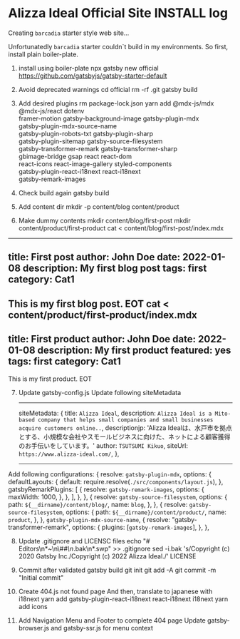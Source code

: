 Alizza Ideal Official Site INSTALL log
======================================

Creating `barcadia` starter style web site...

Unfortunatedly `barcadia` starter couldn`t build in my environments.
So first, install plain boiler-plate.

1. install using boiler-plate 
  npx gatsby new official https://github.com/gatsbyjs/gatsby-starter-default

2. Avoid deprecated warnings
  cd official
  rm -rf .git
  gatsby build
  
3. Add desired plugins 
  rm package-lock.json
  yarn add @mdx-js/mdx @mdx-js/react dotenv \
  framer-motion gatsby-background-image gatsby-plugin-mdx \
  gatsby-plugin-mdx-source-name \
  gatsby-plugin-robots-txt gatsby-plugin-sharp \
  gatsby-plugin-sitemap gatsby-source-filesystem \
  gatsby-transformer-remark gatsby-transformer-sharp \
  gbimage-bridge gsap react react-dom \
  react-icons react-image-gallery styled-components \
  gatsby-plugin-react-i18next react-i18next \
  gatsby-remark-images

4. Check build again
  gatsby build

5. Add content dir
  mkdir -p content/blog content/product

6. Make dummy contents
  mkdir content/blog/first-post
  mkdir content/product/first-product
  cat <<EOT > content/blog/first-post/index.mdx
---
title: First post
author: John Doe
date: 2022-01-08
description: My first blog post
tags: first
category: Cat1
---
This is my first blog post.
EOT
  cat <<EOT > content/product/first-product/index.mdx
---
title: First product
author: John Doe
date: 2022-01-08
description: My first product
featured: yes
tags: first
category: Cat1
---
This is my first product.
EOT

7. Update gatsby-config.js
  Update following siteMetadata
      - - - -
      siteMetadata: {
        title: `Alizza Ideal`,
        description: `Alizza Ideal is a Mito-based company that helps small companies and small businesses acquire customers online..`,
		descriptionjp: 'Alizza Idealは、水戸市を拠点とする、小規模な会社やスモールビジネスに向けた、ネットによる顧客獲得のお手伝いをしています。'
        author: `TSUTSUMI Kikuo`,
        siteUrl: `https://www.alizza-ideal.com/`,
      },
      - - - - -
  Add following configurations:
    {
      resolve: `gatsby-plugin-mdx`,
      options: {
        defaultLayouts: {
          default: require.resolve(`./src/components/layout.js`),
        },
        gatsbyRemarkPlugins: [
          {
            resolve: `gatsby-remark-images`,
            options: {
              maxWidth: 1000,
            },
          },
        ],
      },
    },
    {
      resolve: `gatsby-source-filesystem`,
      options: {
        path: `${__dirname}/content/blog/`,
        name: `blog`,
      },
    },
    {
      resolve: `gatsby-source-filesystem`,
      options: {
        path: `${__dirname}/content/product/`,
        name: `product`,
      },
    },
    `gatsby-plugin-mdx-source-name`,
    {
      resolve: "gatsby-transformer-remark",
      options: {
        plugins: [`gatsby-remark-images`],
      },
    },

8. Update .gitignore and LICENSC files
    echo "# Editors\n*~\n\\#*\#\n*.bak\n*.swp" >> .gitignore
    sed -i.bak 's/Copyright (c) 2020 Gatsby Inc./Copyright (c) 2022 Alizza Ideal./' LICENSE

9. Commit after validated
    gatsby build
	git init
	git add -A
	git commit -m "Initial commit"

10. Create 404.js not found page
    And then, translate to japanese with i18next
    yarn add gatsby-plugin-react-i18next react-i18next i18next
	yarn add icons

11. Add Navigation Menu and Footer to complete 404 page
    Update gatsby-browser.js and gatsby-ssr.js for menu context

